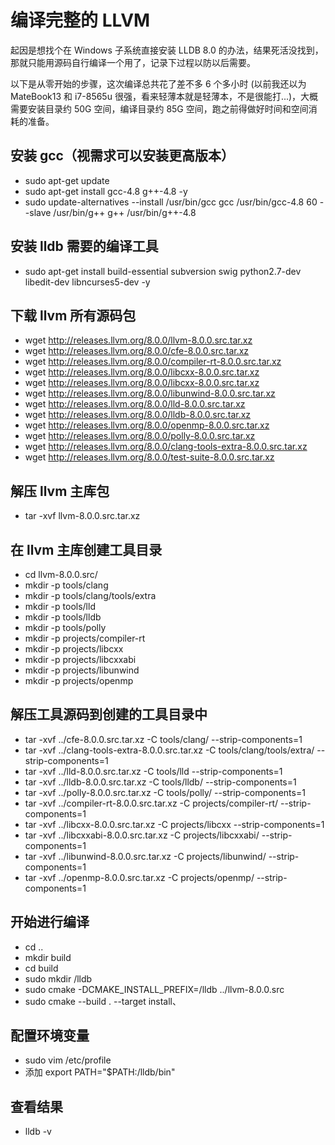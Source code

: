 # 编译完整的 LLVM

起因是想找个在 Windows 子系统直接安装 LLDB 8.0 的办法，结果死活没找到，那就只能用源码自行编译一个用了，记录下过程以防以后需要。

以下是从零开始的步骤，这次编译总共花了差不多 6 个多小时 (以前我还以为 MateBook13 和 i7-8565u 很强，看来轻薄本就是轻薄本，不是很能打...)，大概需要安装目录约 50G 空间，编译目录约 85G 空间，跑之前得做好时间和空间消耗的准备。

## 安装 gcc（视需求可以安装更高版本）
* sudo apt-get update
* sudo apt-get install gcc-4.8 g++-4.8 -y
* sudo update-alternatives --install /usr/bin/gcc gcc /usr/bin/gcc-4.8 60 --slave /usr/bin/g++ g++ /usr/bin/g++-4.8

## 安装 lldb 需要的编译工具
* sudo apt-get install build-essential subversion swig python2.7-dev libedit-dev libncurses5-dev -y

## 下载 llvm 所有源码包
* wget http://releases.llvm.org/8.0.0/llvm-8.0.0.src.tar.xz
* wget http://releases.llvm.org/8.0.0/cfe-8.0.0.src.tar.xz
* wget http://releases.llvm.org/8.0.0/compiler-rt-8.0.0.src.tar.xz
* wget http://releases.llvm.org/8.0.0/libcxx-8.0.0.src.tar.xz
* wget http://releases.llvm.org/8.0.0/libcxx-8.0.0.src.tar.xz
* wget http://releases.llvm.org/8.0.0/libunwind-8.0.0.src.tar.xz
* wget http://releases.llvm.org/8.0.0/lld-8.0.0.src.tar.xz
* wget http://releases.llvm.org/8.0.0/lldb-8.0.0.src.tar.xz
* wget http://releases.llvm.org/8.0.0/openmp-8.0.0.src.tar.xz
* wget http://releases.llvm.org/8.0.0/polly-8.0.0.src.tar.xz
* wget http://releases.llvm.org/8.0.0/clang-tools-extra-8.0.0.src.tar.xz
* wget http://releases.llvm.org/8.0.0/test-suite-8.0.0.src.tar.xz

## 解压 llvm 主库包
* tar -xvf llvm-8.0.0.src.tar.xz

## 在 llvm 主库创建工具目录
* cd llvm-8.0.0.src/
* mkdir -p tools/clang
* mkdir -p tools/clang/tools/extra
* mkdir -p tools/lld
* mkdir -p tools/lldb
* mkdir -p tools/polly
* mkdir -p projects/compiler-rt
* mkdir -p projects/libcxx
* mkdir -p projects/libcxxabi
* mkdir -p projects/libunwind
* mkdir -p projects/openmp

## 解压工具源码到创建的工具目录中
* tar -xvf ../cfe-8.0.0.src.tar.xz -C tools/clang/ --strip-components=1
* tar -xvf ../clang-tools-extra-8.0.0.src.tar.xz -C tools/clang/tools/extra/ --strip-components=1
* tar -xvf ../lld-8.0.0.src.tar.xz -C tools/lld --strip-components=1
* tar -xvf ../lldb-8.0.0.src.tar.xz -C tools/lldb/ --strip-components=1
* tar -xvf ../polly-8.0.0.src.tar.xz -C tools/polly/ --strip-components=1
* tar -xvf ../compiler-rt-8.0.0.src.tar.xz -C projects/compiler-rt/ --strip-components=1
* tar -xvf ../libcxx-8.0.0.src.tar.xz -C projects/libcxx --strip-components=1
* tar -xvf ../libcxxabi-8.0.0.src.tar.xz -C projects/libcxxabi/ --strip-components=1
* tar -xvf ../libunwind-8.0.0.src.tar.xz -C projects/libunwind/ --strip-components=1
* tar -xvf ../openmp-8.0.0.src.tar.xz -C projects/openmp/ --strip-components=1

## 开始进行编译
* cd ..
* mkdir build
* cd build
* sudo mkdir /lldb
* sudo cmake -DCMAKE_INSTALL_PREFIX=/lldb ../llvm-8.0.0.src
* sudo cmake --build . --target install、

## 配置环境变量
* sudo vim /etc/profile
* 添加 export PATH="$PATH:/lldb/bin"

## 查看结果
* lldb -v